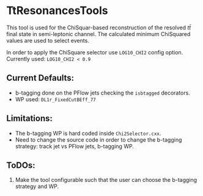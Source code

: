 # TtResonancesTools

This tool is used for the ChiSquar-based reconstruction of the resolved $t\bar{t}$ final state in semi-leptonic channel. The calculated minimum ChiSquared values are used to select events.

In order to apply the ChiSquare selector use `LOG10_CHI2` config option.
Currently used: `LOG10_CHI2 < 0.9`

## Current Defaults:
* b-tagging done on the PFlow jets checking the `isbtagged` decorators.
* WP used: `DL1r_FixedCutBEff_77`


## Limitations:
* The b-tagging WP is hard coded inside `Chi2Selector.cxx`.
* Need to change the source code in order to change the b-tagging strategy: track jet vs PFlow jets, b-tagging WP.

## ToDOs:
1. Make the tool configurable such that the user can choose the b-tagging strategy and WP.